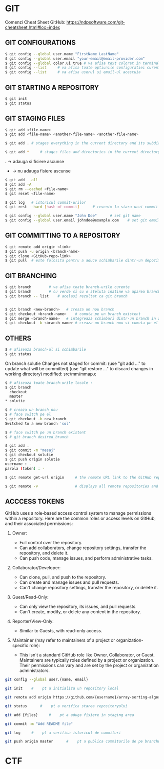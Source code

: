 # GIT


Comenzi Cheat Sheet GitHub: https://ndpsoftware.com/git-cheatsheet.html#loc=index


## GIT CONFIGURATIONS
```sh
$ git config --global user.name "FirstName LastName"
$ git config --global user.email "your-email@email-provider.com"
$ git config --global color.ui true	# va afisa text colorat in terminal
$ git config --list		# va afisa toate optiunile configuratiei curente
$ git config --list		# va afisa userul si email-ul acestuia
```
	

## GIT STARTING A REPOSITORY
```sh
$ git init
$ git status
```


## GIT STAGING FILES
```sh
$ git add <file-name>
$ git add <file-name> <another-file-name> <another-file-name>

$ git add .	# stages everything in the current directory and its subdirectories, including hidden files

$ git add * 	# stages files and directories in the current directory only (excluding hidden files) but not those in subdirectories
```

.	-> adauga si fisiere ascunse
*	-> nu adauga fisiere ascunse


```sh
$ git add --all
$ git add -A
$ git rm --cached <file-name>
$ git reset <file-name>

$ git log	# istoricul commit-urilor
$ git rest --hard [hash-of-commit]		# revenim la stara unui commit anterior
```


```sh
$ git config --global user.name "John Doe"		# set git name
$ git config --global user.email johndoe@example.com	# set git email
```


## GIT COMMITTING TO A REPOSITORY

```sh
$ git remote add origin <link>
$ git push -u origin <branch-name>
$ git clone <GitHub-repo-link>
$ git pull	# este folosita pentru a aduce schimbarile dintr-un depozit Git remote si pentru a le integra în ramura locala
```



## GIT BRANCHING
```sh
$ git branch		# va afisa toate branch-urile curente
$ git branch		# cu verde si cu o steluta inatine va aparea branch-ul curent
$ git branch -- list	# acelasi rezultat ca git branch


$ git branch <new-branch>	# creaza un nou branch
$ git checkout <branch-name>	# comuta pe un branch existent
$ git merge <branch-name>	# integreaza schimbari dintr-un branch in altul
$ git checkout -b <branch-name>	# creaza un branch nou si comuta pe el
```

## OTHERS
```sh
$ # afiseaza branch-ul si schimbarile
$ git status 
```	

On branch solutie
Changes not staged for commit:
  (use "git add <file>..." to update what will be committed)
  (use "git restore <file>..." to discard changes in working directory)
        modified:   src/mm/mmap.c

```sh
$ # afiseaza toate branch-urile locale :
$ git branch
  checkout
  master
* solutie
```


```sh
$ # creaza un branch nou
$ # face switch pe el
$ git checkout -b new_branch
Switched to a new branch 'sol'

$ # face switch pe un branch existent
$ # git branch desired_branch

$ git add .
$ git commit -m "mesaj"
$ git checkout solutie
$ git push origin solutie
username : -
parola (token) : -
```



```sh
$ git remote get-url origin		# the remote URL link to the GitHub repository

$ git remote -v					# displays all remote repositories and their URL links 
```



## ACCCESS TOKENS


GitHub uses a role-based access control system to manage permissions within a repository. Here are the common roles or access levels on GitHub, and their associated permissions:

1. Owner:
	- Full control over the repository.
	- Can add collaborators, change repository settings, transfer the repository, and delete it.
	- Can push code, manage issues, and perform administrative tasks.

2. Collaborator/Developer:
	- Can clone, pull, and push to the repository.
	- Can create and manage issues and pull requests.
	- Can't change repository settings, transfer the repository, or delete it.
	
3. Guest/Read-Only:
	- Can only view the repository, its issues, and pull requests.
	- Can't create, modify, or delete any content in the repository.

4. Reporter/View-Only:
	- Similar to Guests, with read-only access.

5. Maintainer (may refer to maintainers of a project or organization-specific role):
	- This isn't a standard GitHub role like Owner, Collaborator, or Guest. Maintainers are typically roles defined by a project or organization. Their permissions can vary and are set by the project or organization administrators.




```sh
git config --global user.{name, email}

git init 	#	 pt a initializa un repository local

git remote add origin https://github.com/{username}/array-sorting-algorithms.git 	#	 pt a interconecta un repository local si unul remote

git status 		#	 pt a verifica starea repositoryului

git add {files} 	#	 pt a aduga fisiere in staging area

git commit -m "Add README file"

git log 	#	 pt a verifica istoricul de commituri

git push origin master 		#	 pt a publica commiturile de pe branchul master
```




# CTF
